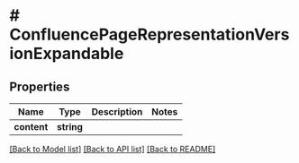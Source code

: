 # # ConfluencePageRepresentationVersionExpandable

## Properties

Name | Type | Description | Notes
------------ | ------------- | ------------- | -------------
**content** | **string** |  | 

[[Back to Model list]](../../README.md#documentation-for-models) [[Back to API list]](../../README.md#documentation-for-api-endpoints) [[Back to README]](../../README.md)



